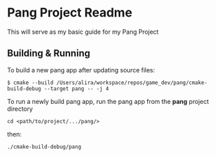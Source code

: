 # Pang Project Readme

This will serve as my basic guide for my Pang Project

## Building & Running

To build a new pang app after updating  source files:

```
$ cmake --build /Users/alira/workspace/repos/game_dev/pang/cmake-build-debug --target pang -- -j 4
```

To run a newly build pang app, run the pang app from the **pang** project directory

```
cd <path/to/project/.../pang/>
```
then:
```
./cmake-build-debug/pang
```


